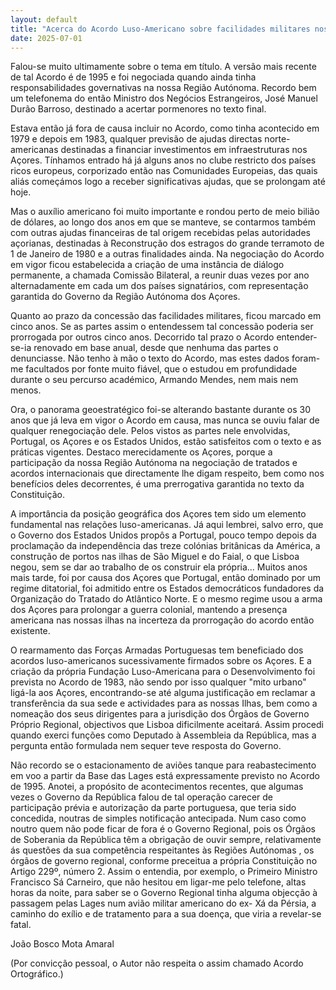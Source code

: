 ```yaml
---
layout: default
title: "Acerca do Acordo Luso-Americano sobre facilidades militares nos Açores"
date: 2025-07-01
---
```

 
Falou-se muito ultimamente sobre o tema em título. A versão mais recente de tal Acordo é de 1995 e foi negociada quando ainda tinha responsabilidades governativas na nossa Região Autónoma. Recordo bem um telefonema do então Ministro dos Negócios Estrangeiros, José Manuel Durão Barroso, destinado a acertar pormenores no texto final.

Estava então já fora de causa incluir no Acordo, como tinha acontecido em 1979 e depois em 1983, qualquer previsão de ajudas directas norte-americanas destinadas a financiar investimentos em infraestruturas nos Açores. Tínhamos entrado há já alguns anos no clube restricto dos países ricos europeus, corporizado então nas Comunidades Europeias, das quais aliás começámos logo a receber significativas ajudas, que se prolongam até hoje.

Mas o auxílio americano foi muito importante e rondou perto de meio bilião de dólares, ao longo dos anos em que se manteve, se contarmos também com outras ajudas financeiras de tal origem recebidas pelas autoridades açorianas, destinadas à Reconstrução dos estragos do grande terramoto de 1 de Janeiro de 1980 e a outras finalidades ainda. Na negociação do Acordo em vigor ficou estabelecida a criação de uma instância de diálogo permanente, a chamada Comissão Bilateral, a reunir duas vezes por ano alternadamente em cada um dos países signatários, com representação garantida do Governo da Região Autónoma dos Açores.

Quanto ao prazo da concessão das facilidades militares, ficou marcado em cinco anos. Se as partes assim o entendessem tal concessão poderia ser prorrogada por outros cinco anos. Decorrido tal prazo o Acordo entender-se-ia renovado em base anual, desde que nenhuma das partes o denunciasse. Não tenho à mão o texto do Acordo, mas estes dados foram-me facultados por fonte muito fiável, que o estudou em profundidade durante o seu percurso académico, Armando Mendes, nem mais nem menos.

Ora, o panorama geoestratégico foi-se alterando bastante durante os 30 anos que já leva em vigor o Acordo em causa, mas nunca se ouviu falar de qualquer renegociação dele. Pelos vistos as partes nele envolvidas, Portugal, os Açores e os Estados Unidos, estão satisfeitos com o texto e as práticas vigentes. Destaco merecidamente os Açores, porque a participação da nossa Região Autónoma na negociação de tratados e acordos internacionais que directamente lhe digam respeito, bem como nos benefícios deles decorrentes, é uma prerrogativa garantida no texto da Constituição.

A importância da posição geográfica dos Açores tem sido um elemento fundamental nas relações luso-americanas. Já aqui lembrei, salvo erro, que o Governo dos Estados Unidos propôs a Portugal, pouco tempo depois da proclamação da independência das treze colónias britânicas da América, a construção de portos nas ilhas de São Miguel e do Faial, o que Lisboa negou, sem se dar ao trabalho de os construir ela própria... Muitos anos mais tarde, foi por causa dos Açores que Portugal, então dominado por um regime ditatorial, foi admitido entre os Estados democráticos fundadores da Organização do Tratado do Atlântico Norte. E o mesmo regime usou a arma dos Açores para prolongar a guerra colonial, mantendo a presença americana nas nossas ilhas na incerteza da prorrogação do acordo então existente.

O rearmamento das Forças Armadas Portuguesas tem beneficiado dos acordos luso-americanos sucessivamente firmados sobre os Açores. E a criação da própria Fundação Luso-Americana para o Desenvolvimento foi prevista no Acordo de 1983, não sendo por isso qualquer "mito urbano" ligá-la aos Açores, encontrando-se até alguma justificação em reclamar a transferência da sua sede e actividades para as nossas Ilhas, bem como a nomeação dos seus dirigentes para a jurisdição dos Órgãos de Governo Próprio Regional, objectivos que Lisboa dificilmente aceitará. Assim procedi quando exerci funções como Deputado à Assembleia da República, mas a pergunta então formulada nem sequer teve resposta do Governo.

Não recordo se o estacionamento de aviões tanque para reabastecimento em voo a partir da Base das Lages está expressamente previsto no Acordo de 1995. Anotei, a propósito de acontecimentos recentes, que algumas vezes o Governo da República falou de tal operação carecer de participação prévia e autorização da parte portuguesa, que teria sido concedida, noutras de simples notificação antecipada. Num caso como noutro quem não pode ficar de fora é o Governo Regional, pois os Órgãos de Soberania da República têm a obrigação de ouvir sempre, relativamente ás questões da sua competência respeitantes às Regiões Autónomas , os órgãos de governo regional, conforme preceitua a própria Constituição no Artigo 229º, número 2. Assim o entendia, por exemplo, o Primeiro Ministro Francisco Sá Carneiro, que não hesitou em ligar-me pelo telefone, altas horas da noite, para saber se o Governo Regional tinha alguma objecção à passagem pelas Lages num avião militar americano do ex- Xá da Pérsia, a caminho do exílio e de tratamento para a sua doença, que viria a revelar-se fatal.

João Bosco Mota Amaral

(Por convicção pessoal, o Autor não respeita o assim chamado Acordo Ortográfico.)
